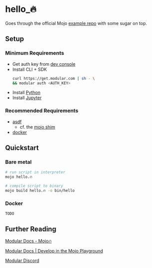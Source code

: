 # hello_🔥

Goes through the official Mojo [example repo](https://github.com/modularml/mojo) with some sugar on top.

## Setup
### Minimum Requirements
* Get auth key from [dev console](https://developer.modular.com/download)
* Install CLI + SDK
    ```bash
    curl https://get.modular.com | sh - \
    && modular auth <AUTH_KEY>
    ```
* Install [Python](https://www.python.org/downloads/)
* Install [Jupyter](https://jupyter.org/install)

### Recommended Requirements
* [asdf](https://asdf-vm.com/#/core-manage-asdf-vm)
  * cf. the [mojo shim](bin/mojo)
* [docker](https://docs.docker.com/get-docker/)

## Quickstart
### Bare metal
```bash
# run script in interpreter
mojo hello.🔥

# compile script to binary
mojo build hello.🔥 -o bin/hello
```

### Docker
`TODO`

## Further Reading
[Modular Docs - Mojo🔥](https://docs.modular.com/mojo/)

[Modular Docs | Develop in the Mojo Playground](https://docs.modular.com/mojo/manual/get-started/index.html#develop-in-the-mojo-playground)

[Modular Discord](https://discord.gg/modular)
